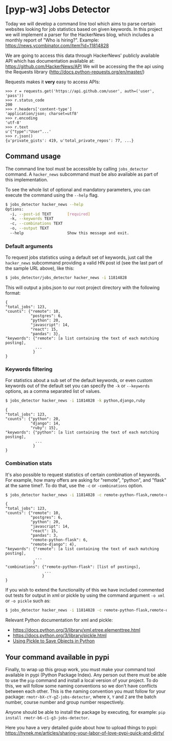 # [pyp-w3] Jobs Detector

Today we will develop a command line tool which aims to parse certain websites looking for job statistics based on given keywords. In this project we will implement a parser for the HackerNews blog, which includes a monthly report of "Who is hiring?". Example: https://news.ycombinator.com/item?id=11814828

We are going to access this data through HackerNews' publicly available API which has documentation available at: https://github.com/HackerNews/API We will be accessing the the api using the Requests library (http://docs.python-requests.org/en/master/)

Requests makes it **very** easy to access APIs:
```
>>> r = requests.get('https://api.github.com/user', auth=('user', 'pass'))
>>> r.status_code
200
>>> r.headers['content-type']
'application/json; charset=utf8'
>>> r.encoding
'utf-8'
>>> r.text
u'{"type":"User"...'
>>> r.json()
{u'private_gists': 419, u'total_private_repos': 77, ...}
```


## Command usage

The command line tool must be accessible by calling `jobs_detector` command. A `hacker_news` subcommand must be also available as part of this implementation.

To see the whole list of optional and mandatory parameters, you can execute the command using the `--help` flag.

```bash
$ jobs_detector hacker_news --help
Options:
  -i, --post-id TEXT       [required]
  -k, --keywords TEXT
  -c, --combinations TEXT
  -o, --output TEXT
  --help                   Show this message and exit.
```

### Default arguments

To request jobs statistics using a default set of keywords, just call the `hacker_news` subcommand providing a valid HN post id (see the last part of the sample URL above), like this:

```bash
$ jobs_detector/jobs_detector hacker_news -i 11814828
```
This will output a jobs.json to our root project directory with the following format:
```
{
"total_jobs": 123,
"counts": {"remote": 10,
		   "postgres": 6,
		   "python": 20,
		   "javascript": 14,
		   "react": 15,
		   "pandas": 3},
"keywords": {"remote": [a list containing the text of each matching posting],
			 ...
			}
}
```

### Keywords filtering

For statistics about a sub set of the default keywords, or even custom keywords out of the default set you can specify the `-k` or `--keywords` options, as a comma separated list of values.

```bash
$ jobs_detector hacker_news -i 11814828 -k python,django,ruby
```
```
{
"total_jobs": 123,
"counts": {"python": 20,
		   "django": 14,
		   "ruby": 15},
"keywords": {"python": [a list containing the text of each matching posting],
			 ...
			}
}
```

### Combination stats

It's also possible to request statistics of certain combination of keywords. For example, how many offers are asking for "remote", "python", and "flask" at the same time?. To do that, use the `-c` or `-combinations` option.

```bash
$ jobs_detector hacker_news -i 11814828 -c remote-python-flask,remote-django
```
```
{
"total_jobs": 123,
"counts": {"remote": 10,
		   "postgres": 6,
		   "python": 20,
		   "javascript": 14,
		   "react": 15,
		   "pandas": 3,
		   "remote-python-flask": 6,
		   "remote-django": 4},
"keywords": {"remote": [a list containing the text of each matching posting],
			 ...
			}
"combinations": {"remote-python-flask": [list of postings],
				 ...
				}
}
```

If you wish to extend the functionality of this we have included commented out tests for output in xml or pickle by using the command argument `-o xml` or `-o pickle` such as:
```bash
$ jobs_detector hacker_news -i 11814828 -c remote-python-flask,remote-django -o xml
```
Relevant Python documentation for xml and pickle:

 - https://docs.python.org/3/library/xml.etree.elementtree.html
 - https://docs.python.org/3/library/pickle.html
 - [Using Pickle to Save Objects in Python](https://www.thoughtco.com/using-pickle-to-save-objects-2813661)

## Your command available in pypi

Finally, to wrap up this group work, you must make your command tool available in pypi (Python Package Index). Any person out there must be able to use the `pip` command and install a local version of your project. To do this, we will follow some naming conventions so we don't have conflicts between each other. This is the naming convention you must follow for your package: `rmotr-bX-cY-gZ-jobs-detector`, where `X`, `Y` and `Z` are the batch number, course number and group number respectively.

Anyone should be able to install the package by executing, for example: `pip install rmotr-b6-c1-g3-jobs-detector`.

Here you have a very detailed guide about how to upload things to pypi: https://hynek.me/articles/sharing-your-labor-of-love-pypi-quick-and-dirty/
